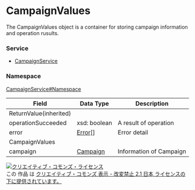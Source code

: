 # CampaignValues
The CampaignValues object is a container for storing campaign information and operation rusults.
### Service
+ [CampaignService](../../services/CampaignService.md)

### Namespace
[CampaignService#Namespace](../../services/CampaignService.md#namespace)

| Field | Data Type | Description | 
|---|---|---|
| ReturnValue(inherited)|||
| operationSucceeded| xsd: boolean| A result of operation |
| error| <a href="../Common/Error.md">Error</a>[]| Error detail |
| CampaignValues|||
| campaign| <a href="./Campaign.md">Campaign</a>| Information of Campaign |

<a rel="license" href="http://creativecommons.org/licenses/by-nd/2.1/jp/"><img alt="クリエイティブ・コモンズ・ライセンス" style="border-width:0" src="https://i.creativecommons.org/l/by-nd/2.1/jp/88x31.png" /></a><br />この 作品 は <a rel="license" href="http://creativecommons.org/licenses/by-nd/2.1/jp/">クリエイティブ・コモンズ 表示 - 改変禁止 2.1 日本 ライセンスの下に提供されています。</a>
